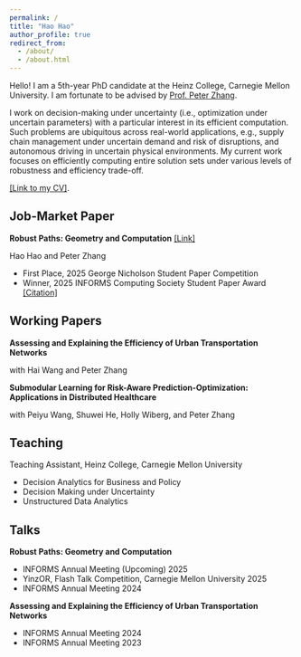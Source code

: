 ```yaml
---
permalink: /
title: "Hao Hao"
author_profile: true
redirect_from: 
  - /about/
  - /about.html
---
```


Hello! I am a 5th-year PhD candidate at the Heinz College, Carnegie Mellon University. I am fortunate to be advised by [Prof. Peter Zhang](https://www.heinz.cmu.edu/faculty-research/profiles/zhang-peter). 

I work on decision-making under uncertainty (i.e., optimization under uncertain parameters) with a particular interest in its efficient computation. Such problems are ubiquitous across real-world applications, e.g., supply chain management under uncertain demand and risk of disruptions, and autonomous driving in uncertain physical environments. My current work focuses on efficiently computing entire solution sets under various levels of robustness and efficiency trade-off.

[[Link to my CV]](https://haohaocmu.github.io/files/CV_HaoHao.pdf).


## Job-Market Paper

**Robust Paths: Geometry and Computation** [[Link]](https://arxiv.org/pdf/2508.20039)

Hao Hao and Peter Zhang
- First Place, 2025 George Nicholson Student Paper Competition
- Winner, 2025 INFORMS Computing Society Student Paper Award [[Citation]](https://connect.informs.org/discussion/congratulations-to-hao-hao-on-winning-the-2025-ics-student-paper-award-as-well-as-to-thomas-hbner-runner-up-yupeng-wu-and-matas-villagra-honorable-mentions-1)

## Working Papers

**Assessing and Explaining the Efficiency of Urban Transportation Networks**

with Hai Wang and Peter Zhang

**Submodular Learning for Risk-Aware Prediction-Optimization: Applications in Distributed Healthcare**

with Peiyu Wang, Shuwei He, Holly Wiberg, and Peter Zhang


## Teaching
Teaching Assistant, Heinz College, Carnegie Mellon University 
- Decision Analytics for Business and Policy
- Decision Making under Uncertainty
- Unstructured Data Analytics

## Talks

**Robust Paths: Geometry and Computation**
 - INFORMS Annual Meeting (Upcoming) 2025
 - YinzOR, Flash Talk Competition, Carnegie Mellon University 2025
 - INFORMS Annual Meeting 2024
 
**Assessing and Explaining the Efficiency of Urban Transportation Networks**
- INFORMS Annual Meeting 2024 
- INFORMS Annual Meeting 2023





